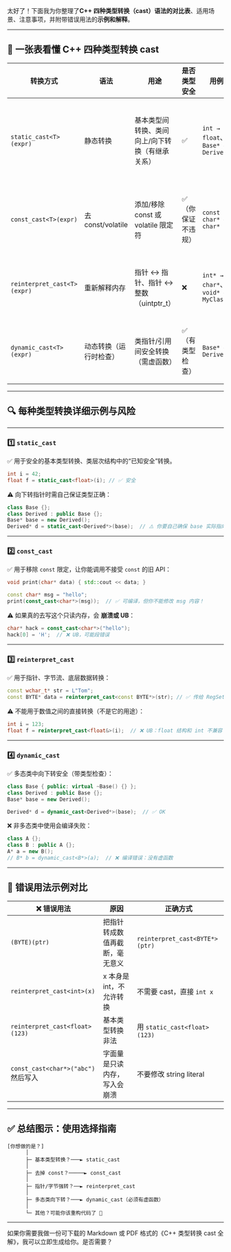 太好了！下面我为你整理了**C++ 四种类型转换（cast）语法的对比表**、适用场景、注意事项，并附带错误用法的**示例和解释**。

---

## 📘 一张表看懂 C++ 四种类型转换 cast

| 转换方式                        | 语法               | 用途                          | 是否类型安全    | 用例                                | 常见风险            |
| --------------------------- | ---------------- | --------------------------- | --------- | --------------------------------- | --------------- |
| `static_cast<T>(expr)`      | 静态转换             | 基本类型间转换、类间向上/向下转换（有继承关系）    | ✅         | `int → float`、`Base* → Derived*`  | 向下转时无运行时检查，可能崩溃 |
| `const_cast<T>(expr)`       | 去 const/volatile | 添加/移除 const 或 volatile 限定符  | ✅（你保证不违规） | `const char* → char*`             | 原对象是常量时写操作会 UB  |
| `reinterpret_cast<T>(expr)` | 重新解释内存           | 指针 ↔ 指针、指针 ↔ 整数（uintptr\_t） | ❌         | `int* → char*`、`void* → MyClass*` | 非兼容类型使用会导致 UB   |
| `dynamic_cast<T>(expr)`     | 动态转换（运行时检查）      | 类指针/引用间安全转换（需虚函数）           | ✅（有类型检查）  | `Base* → Derived*`                | 仅适用于多态类，有开销     |

---

## 🔍 每种类型转换详细示例与风险

---

### 1️⃣ `static_cast`

✅ 用于安全的基本类型转换、类层次结构中的“已知安全”转换。

```cpp
int i = 42;
float f = static_cast<float>(i); // ✅ 安全
```

⚠️ 向下转指针时需自己保证类型正确：

```cpp
class Base {};
class Derived : public Base {};
Base* base = new Derived();
Derived* d = static_cast<Derived*>(base);  // ⚠️ 你要自己确保 base 实际指向 Derived
```

---

### 2️⃣ `const_cast`

✅ 用于移除 `const` 限定，让你能调用不接受 `const` 的旧 API：

```cpp
void print(char* data) { std::cout << data; }

const char* msg = "hello";
print(const_cast<char*>(msg));  // ✅ 可编译，但你不能修改 msg 内容！
```

⚠️ 如果真的去写这个只读内存，会 **崩溃或 UB**：

```cpp
char* hack = const_cast<char*>("hello");
hack[0] = 'H';  // ❌ UB，可能段错误
```

---

### 3️⃣ `reinterpret_cast`

✅ 用于指针、字节流、底层数据转换：

```cpp
const wchar_t* str = L"Tom";
const BYTE* data = reinterpret_cast<const BYTE*>(str); // ✅ 传给 RegSetValueExW
```

⚠️ 不能用于数值之间的直接转换（不是它的用途）：

```cpp
int i = 123;
float f = reinterpret_cast<float&>(i);  // ❌ UB：float 结构和 int 不兼容！
```

---

### 4️⃣ `dynamic_cast`

✅ 多态类中向下转安全（带类型检查）：

```cpp
class Base { public: virtual ~Base() {} };
class Derived : public Base {};
Base* base = new Derived();

Derived* d = dynamic_cast<Derived*>(base);  // ✅ OK
```

❌ 非多态类中使用会编译失败：

```cpp
class A {};
class B : public A {};
A* a = new B();
// B* b = dynamic_cast<B*>(a);  // ❌ 编译错误：没有虚函数
```

---

## 🧨 错误用法示例对比

| ❌ 错误用法                          | 原因              | 正确方式                           |
| ------------------------------- | --------------- | ------------------------------ |
| `(BYTE)(ptr)`                   | 把指针转成数值再截断，毫无意义 | `reinterpret_cast<BYTE*>(ptr)` |
| `reinterpret_cast<int>(x)`      | x 本身是 int，不允许转换 | 不需要 cast，直接 `int x`            |
| `reinterpret_cast<float>(123)`  | 基本类型转换非法        | 用 `static_cast<float>(123)`    |
| `const_cast<char*>("abc")` 然后写入 | 字面量是只读内存，写入会崩溃  | 不要修改 string literal            |

---

## ✅ 总结图示：使用选择指南

```text
[你想做的是？]
      │
      ├─ 基本类型转换？───► static_cast
      │
      ├─ 去掉 const？─────► const_cast
      │
      ├─ 指针/字节强转？──► reinterpret_cast
      │
      ├─ 多态类向下转？───► dynamic_cast（必须有虚函数）
      │
      └─ 其他？可能你该重构代码了 🤨
```

---

如果你需要我做一份可下载的 Markdown 或 PDF 格式的《C++ 类型转换 cast 全解》，我可以立即生成给你。是否需要？
